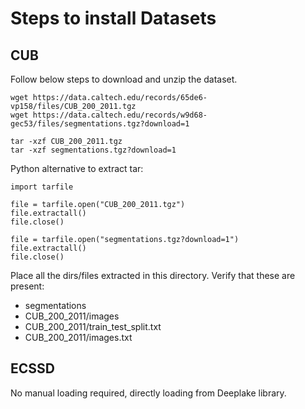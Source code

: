 # Steps to install Datasets

## CUB

Follow below steps to download and unzip the dataset.
```
wget https://data.caltech.edu/records/65de6-vp158/files/CUB_200_2011.tgz
wget https://data.caltech.edu/records/w9d68-gec53/files/segmentations.tgz?download=1

tar -xzf CUB_200_2011.tgz
tar -xzf segmentations.tgz?download=1
```

Python alternative to extract tar:
```
import tarfile

file = tarfile.open("CUB_200_2011.tgz")
file.extractall()
file.close()

file = tarfile.open("segmentations.tgz?download=1")
file.extractall()
file.close()
```

Place all the dirs/files extracted in this directory. Verify that these are present:
- segmentations
- CUB_200_2011/images
- CUB_200_2011/train_test_split.txt
- CUB_200_2011/images.txt

## ECSSD

No manual loading required, directly loading from Deeplake library.